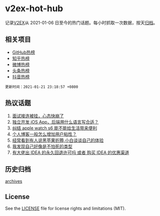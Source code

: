 # v2ex-hot-hub

 记录[V2EX](https://www.v2ex.com/)从 2021-01-06 日至今的热门话题。每小时抓取一次数据，按天[归档](archives)。
 
 ## 相关项目

- [GitHub热榜](https://github.com/lonnyzhang423/github-hot-hub)
- [知乎热榜](https://github.com/lonnyzhang423/zhihu-hot-hub)
- [微博热榜](https://github.com/lonnyzhang423/weibo-hot-hub)
- [头条热榜](https://github.com/lonnyzhang423/toutiao-hot-hub)
- [抖音热榜](https://github.com/lonnyzhang423/douyin-hot-hub)


 `更新时间：2021-01-21 23:18:57 +0800`

## 热议话题

1. [面试接连被挂，心态快崩了](https://www.v2ex.com/t/746898)
1. [独立开发 iOS App，后端用什么语言写合适？](https://www.v2ex.com/t/746857)
1. [纠结 apple watch s6 能不能给生活带来便利](https://www.v2ex.com/t/746977)
1. [个人博客一般怎么增加用户粘性？](https://www.v2ex.com/t/746884)
1. [经常看到有人说黑苹果折腾,小白谈谈自己的体验](https://www.v2ex.com/t/746913)
1. [我发现自己好像是不怕死的类型](https://www.v2ex.com/t/747083)
1. [有大佬出 IDEA 的永久回退许可吗 或者 购买 IDEA 的优惠渠道](https://www.v2ex.com/t/747060)

## 历史归档

[archives](archives)

## License

See the [LICENSE](LICENSE) file for license rights and limitations (MIT).
